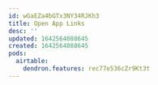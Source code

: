 ```yaml
---
id: wGaEZa4bGTx3NY34RJKh3
title: Open App Links
desc: ''
updated: 1642564088645
created: 1642564088645
pods:
  airtable:
    dendron.features: rec77e536cZr9Kt3t
---
```


